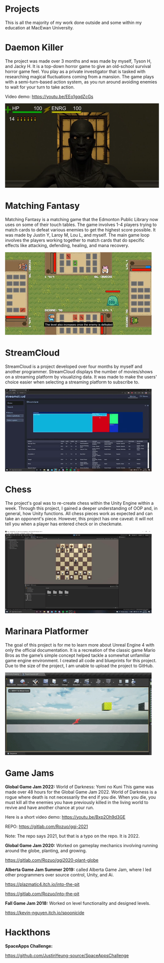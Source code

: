 # Projects
This is all the majority of my work done outside and some within my education at MacEwan University.

# Daemon Killer
The project was made over 3 months and was made by myself, Tyson H, and Jacky H. It is a top-down horror game to give an old-school survival horror game feel. You play as a private investigator that is tasked with researching magical fluctuations coming from a mansion. The game plays with a semi-turn-based action system, as you run around avoiding enemies to wait for your turn to take action.

Video demo: https://youtu.be/EEo1gqdZcGs

[![Daemon Killer](media/DaemonKillerThumbnail.PNG)](https://www.youtube.com/watch?v=EEo1gqdZcGs&ab_channel=RozuoBeaudin)

# Matching Fantasy
Matching Fantasy is a matching game that the Edmonton Public Library now uses on some of their touch tables. The game involves 1-4 players trying to match cards to defeat various enemies to get the highest score possible. It was made by Justin Y, Laroy M, Lou L, and myself. The main game loop involves the players working together to match cards that do specific effects like attacking, defending, healing, and mana recovery.

![](media/MatchingFantasy.gif)

# StreamCloud
StreamCloud is a project developed over four months by myself and another programmer. StreamCloud displays the number of movies/shows on a streaming platform by visualizing data. It was made to make the users' choice easier when selecting a streaming platform to subscribe to.

![](media/StreamCloud.gif)

# Chess
The project's goal was to re-create chess within the Unity Engine within a week. Through this project, I gained a deeper understanding of OOP and, in general, how Unity functions. All chess pieces work as expected and can take an opponent's piece. However, this project has one caveat: it will not tell you when a player has entered check or in checkmate.

![](media/Chess.gif)

# Marinara Platformer
The goal of this project is for me to learn more about Unreal Engine 4 with only the official documentation. It is a recreation of the classic game Mario Bros as the game’s simple concept helped tackle a somewhat unfamiliar game engine environment. I created all code and blueprints for this project.
Due to the size of the project, I am unable to upload the project to GitHub.

![](media/marinara%20demo%20v0.5.gif)


# Game Jams

**Global Game Jam 2022:** World of Darkness: Yomi no Kuni
This game was made over 48 hours for the Global Game Jam 2022. World of Darkness is a rogue where death is not necessarily the end if you die. When you die, you must kill all the enemies you have previously killed in the living world to revive and have another chance at your run. 

Here is a short video demo: https://youtu.be/Bxp2Oh9d3GE

REPO: https://gitlab.com/Rozuo/ggj-2021

Note: The repo says 2021, but that is a typo on the repo. It is 2022.


**Global Game Jam 2020:** Worked on gameplay mechanics involving running around the globe, planting, and growing.
  
  https://gitlab.com/Rozuo/ggj2020-plant-globe
 
 
**Alberta Game Jam Summer 2019:** called Alberta Game Jam, where I led other programmers over source control, Unity, and Ai.
  
  https://plazmatic4.itch.io/into-the-pit
  
  https://gitlab.com/Rozuo/into-the-pit 

  
**Fall Game Jam 2018:** Worked on level functionality and designed levels.
  
  https://kevin-nguyen.itch.io/spoonicide


# Hackthons
**SpaceApps Challenge:**

https://github.com/JustinYeung-source/SpaceAppsChallenge
